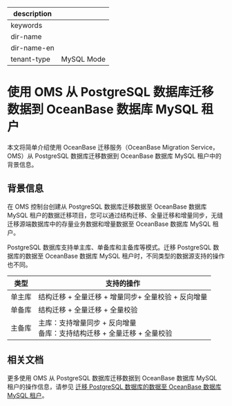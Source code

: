 |description||
|---|---|
|keywords||
|dir-name||
|dir-name-en||
|tenant-type|MySQL Mode|

# 使用 OMS 从 PostgreSQL 数据库迁移数据到 OceanBase 数据库 MySQL 租户

本文将简单介绍使用 OceanBase 迁移服务（OceanBase Migration Service，OMS）从 PostgreSQL 数据库迁移数据到 OceanBase 数据库 MySQL 租户中的背景信息。

## 背景信息

在 OMS 控制台创建从 PostgreSQL 数据库迁移数据至 OceanBase 数据库 MySQL 租户的数据迁移项目，您可以通过结构迁移、全量迁移和增量同步，无缝迁移源端数据库中的存量业务数据和增量数据至 OceanBase 数据库 MySQL 租户。

PostgreSQL 数据库支持单主库、单备库和主备库等模式。迁移 PostgreSQL 数据库的数据至 OceanBase 数据库 MySQL 租户时，不同类型的数据源支持的操作也不同。

| 类型  |                          支持的操作                           |
|-----|----------------------------------------------------------|
| 单主库 | 结构迁移 + 全量迁移 + 增量同步+ 全量校验 + 反向增量                          |
| 单备库 | 结构迁移 + 全量迁移  + 全量校验                                      |
| 主备库 | 主库：支持增量同步 + 反向增量 <br>备库：支持结构迁移 + 全量迁移 + 全量校验 |

## 相关文档

更多使用 OMS 从 PostgreSQL 数据库迁移数据到 OceanBase 数据库 MySQL 租户的操作信息，请参见 [迁移 PostgreSQL 数据库的数据至 OceanBase 数据库 MySQL 租户](https://www.oceanbase.com/docs/enterprise-oms-doc-cn-1000000000091367)。

